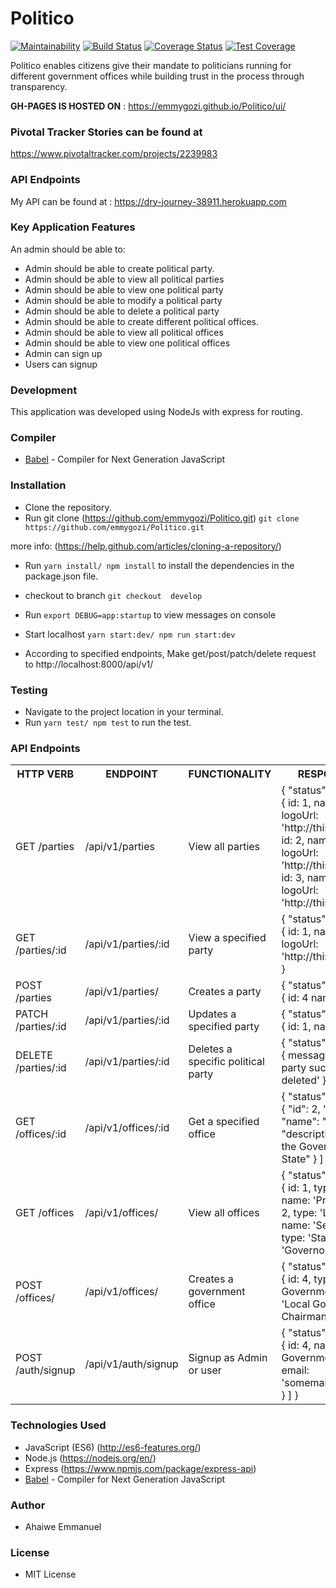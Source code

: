 # Politico
[![Maintainability](https://api.codeclimate.com/v1/badges/a660c68245ff6926cdf2/maintainability)](https://codeclimate.com/github/emmygozi/Politico/maintainability) [![Build Status](https://travis-ci.org/emmygozi/Politico.svg?branch=develop)](https://travis-ci.org/emmygozi/Politico) [![Coverage Status](https://coveralls.io/repos/github/emmygozi/Politico/badge.svg?branch=develop)](https://coveralls.io/github/emmygozi/Politico?branch=develop)  [![Test Coverage](https://api.codeclimate.com/v1/badges/a660c68245ff6926cdf2/test_coverage)](https://codeclimate.com/github/emmygozi/Politico/test_coverage) 


Politico enables citizens give their mandate to politicians running for different government offices while building trust in the process through transparency.

**GH-PAGES IS HOSTED ON** : https://emmygozi.github.io/Politico/ui/

### Pivotal Tracker Stories can be found at 
https://www.pivotaltracker.com/projects/2239983

### API Endpoints
My API can be found at :  https://dry-journey-38911.herokuapp.com 

### Key Application Features
An admin should be able to:
 - Admin should be able to create political party.
 - Admin should be able to view all political parties
 - Admin should be able to view one political party
 - Admin should be able to modify  a political party
 - Admin should be able to delete a political party
 - Admin should be able to create  different political offices.
 - Admin should be able to view all political offices
 - Admin should be able to view one  political offices
 - Admin can sign up 
 - Users can signup
 
 ### Development
This application was developed using NodeJs with express for routing.

### Compiler

* [Babel](https://eslint.org/) - Compiler for Next Generation JavaScript

### Installation

- Clone the repository.
- Run git clone (https://github.com/emmygozi/Politico.git)
``` git clone https://github.com/emmygozi/Politico.git ```

more info:
(https://help.github.com/articles/cloning-a-repository/)
- Run ``` yarn install/ npm install ``` to install the dependencies in the package.json file.

- checkout to branch `git checkout  develop`
- Run `export DEBUG=app:startup` to view messages on console
- Start localhost  `yarn start:dev/ npm run start:dev`
- According to specified endpoints, Make get/post/patch/delete request to http://localhost:8000/api/v1/

### Testing

- Navigate to the project location in your terminal.
- Run ``` yarn test/ npm test ``` to run the test.

### API Endpoints
<table>
  <tr>
    <th>HTTP VERB</th>
		<th>ENDPOINT</th>
		<th>FUNCTIONALITY</th>
		<th>RESPONSE SPEC</th>
  </tr>
  <tr>
    <td> GET /parties </td>
    <td> /api/v1/parties </td>
    <td> View all parties </td>
    <td> {
      "status": 200,
      "data": [ 
                {
                    id: 1,
                    name: 'PDP',
                    logoUrl: 'http://thisisalogo3',
                },
                {
                    id: 2,
                    name: 'ACN',
                    logoUrl: 'http://thisisalogo3',
                },
                {
                    id: 3,
                    name: 'ANN',
                    logoUrl: 'http://thisisalogo3',
                }
            ]
        }
    </td>
  </tr>
  <tr>
    <td>GET /parties/:id</td>
    <td>/api/v1/parties/:id</td>
    <td>View a specified party</td>
    <td>{
      "status": 200,
      "data": [
               {
                    id: 1,
                    name: 'PDP',
                    logoUrl: 'http://thisisalogo3',
                },
      ]
  }</td>
  </tr>
  <tr>
    <td>POST /parties</td>
    <td>/api/v1/parties/</td>
    <td>Creates a party</td>
    <td>{
      "status": 201,
      "data": [
          {     id: 4
                name: 'NCPC'
          }
      ]
  }</td>
  </tr>
    <tr>
      <td>PATCH /parties/:id</td>
      <td>/api/v1/parties/:id</td>
      <td>Updates a specified party</td>
      <td>{
    "status": 200,
    "data": [
        {
          id: 1,
          name: 'PDP'
        },
    ]
}
      </td>
    </tr>
    <tr>
      <td>DELETE /parties/:id</td>
      <td>/api/v1/parties/:id</td>
      <td>Deletes a specific political party</td>
      <td>{
    "status": 200,
    "data": [
        {
            message: 'Requested party sucessfully deleted'
        }
    ]
}
      </td>
    </tr>
    <tr>
      <td>GET /offices/:id</td>
      <td>/api/v1/offices/:id</td>
      <td>Get a specified office</td>
      <td>{
    "status": 200,
    "data": [
        {
            "id": 2,
            "type": "State",
            "name": "Governor",
            "description": "Office of the Governor of Lagos State"
        }
    ]
}
      </td>
    </tr>
    <tr>
      <td>GET /offices</td>
      <td>/api/v1/offices/</td>
      <td>View all offices</td>
      <td>{
        "status": 200,
        "data": [
            {
                id: 1,
                type: 'Federal',
                name: 'President'
              },
              {
                id: 2,
                type: 'Legislative',
                name: 'Senate'
              },
              {
                id: 3,
                type: 'State',
                name: 'Governorship'
              }
        ]
    }
      </td>
    </tr>
    <tr>
      <td>POST /offices/</td>
      <td>/api/v1/offices/</td>
      <td>Creates a government office</td>
      <td>{
        "status": 201,
        "data": [
            {
                id: 4,
                type: 'Local Government',
                name: 'Local Government Chairman'
            }
        ]
    }
      </td>
    </tr>
    <tr>
      <td>POST /auth/signup</td>
      <td>/api/v1/auth/signup</td>
      <td>Signup as Admin or user</td>
      <td>{
        "status": 201,
        "data": [
            {
                id: 4,
                name: 'Local Government Chairman',
                email: 'somemail@yahoo.com',
            }
        ]
    }
      </td>
    </tr>
</table>

### Technologies Used

- JavaScript (ES6) (http://es6-features.org/)
- Node.js (https://nodejs.org/en/)
- Express (https://www.npmjs.com/package/express-api)
- [Babel](https://eslint.org/) - Compiler for Next Generation JavaScript

### Author
- Ahaiwe Emmanuel

### License
- MIT License
